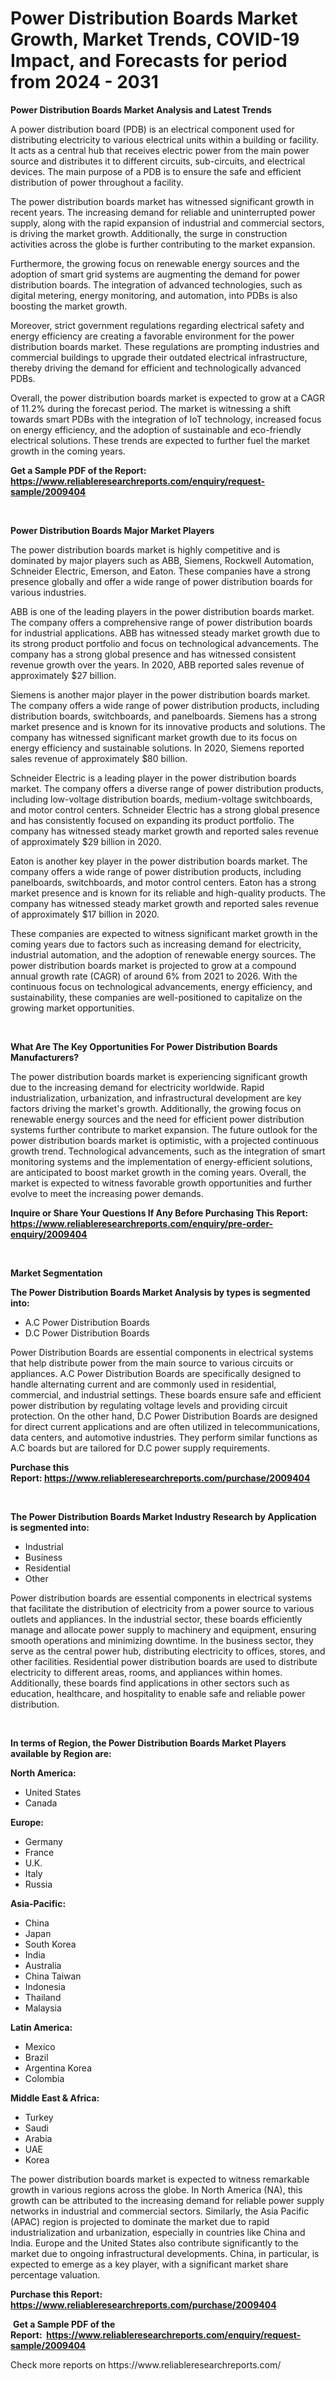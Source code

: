 <p><h1>Power Distribution Boards Market Growth, Market Trends, COVID-19 Impact, and Forecasts for period from 2024 - 2031</h1></p><p><strong>Power Distribution Boards Market Analysis and Latest Trends</strong></p>
<p><p>A power distribution board (PDB) is an electrical component used for distributing electricity to various electrical units within a building or facility. It acts as a central hub that receives electric power from the main power source and distributes it to different circuits, sub-circuits, and electrical devices. The main purpose of a PDB is to ensure the safe and efficient distribution of power throughout a facility.</p><p>The power distribution boards market has witnessed significant growth in recent years. The increasing demand for reliable and uninterrupted power supply, along with the rapid expansion of industrial and commercial sectors, is driving the market growth. Additionally, the surge in construction activities across the globe is further contributing to the market expansion.</p><p>Furthermore, the growing focus on renewable energy sources and the adoption of smart grid systems are augmenting the demand for power distribution boards. The integration of advanced technologies, such as digital metering, energy monitoring, and automation, into PDBs is also boosting the market growth.</p><p>Moreover, strict government regulations regarding electrical safety and energy efficiency are creating a favorable environment for the power distribution boards market. These regulations are prompting industries and commercial buildings to upgrade their outdated electrical infrastructure, thereby driving the demand for efficient and technologically advanced PDBs.</p><p>Overall, the power distribution boards market is expected to grow at a CAGR of 11.2% during the forecast period. The market is witnessing a shift towards smart PDBs with the integration of IoT technology, increased focus on energy efficiency, and the adoption of sustainable and eco-friendly electrical solutions. These trends are expected to further fuel the market growth in the coming years.</p></p>
<p><strong>Get a Sample PDF of the Report:&nbsp; <a href="https://www.reliableresearchreports.com/enquiry/request-sample/2009404">https://www.reliableresearchreports.com/enquiry/request-sample/2009404</a></strong></p>
<p>&nbsp;</p>
<p><strong>Power Distribution Boards Major Market Players</strong></p>
<p><p>The power distribution boards market is highly competitive and is dominated by major players such as ABB, Siemens, Rockwell Automation, Schneider Electric, Emerson, and Eaton. These companies have a strong presence globally and offer a wide range of power distribution boards for various industries.</p><p>ABB is one of the leading players in the power distribution boards market. The company offers a comprehensive range of power distribution boards for industrial applications. ABB has witnessed steady market growth due to its strong product portfolio and focus on technological advancements. The company has a strong global presence and has witnessed consistent revenue growth over the years. In 2020, ABB reported sales revenue of approximately $27 billion.</p><p>Siemens is another major player in the power distribution boards market. The company offers a wide range of power distribution products, including distribution boards, switchboards, and panelboards. Siemens has a strong market presence and is known for its innovative products and solutions. The company has witnessed significant market growth due to its focus on energy efficiency and sustainable solutions. In 2020, Siemens reported sales revenue of approximately $80 billion.</p><p>Schneider Electric is a leading player in the power distribution boards market. The company offers a diverse range of power distribution products, including low-voltage distribution boards, medium-voltage switchboards, and motor control centers. Schneider Electric has a strong global presence and has consistently focused on expanding its product portfolio. The company has witnessed steady market growth and reported sales revenue of approximately $29 billion in 2020.</p><p>Eaton is another key player in the power distribution boards market. The company offers a wide range of power distribution products, including panelboards, switchboards, and motor control centers. Eaton has a strong market presence and is known for its reliable and high-quality products. The company has witnessed steady market growth and reported sales revenue of approximately $17 billion in 2020.</p><p>These companies are expected to witness significant market growth in the coming years due to factors such as increasing demand for electricity, industrial automation, and the adoption of renewable energy sources. The power distribution boards market is projected to grow at a compound annual growth rate (CAGR) of around 6% from 2021 to 2026. With the continuous focus on technological advancements, energy efficiency, and sustainability, these companies are well-positioned to capitalize on the growing market opportunities.</p></p>
<p>&nbsp;</p>
<p><strong>What Are The Key Opportunities For Power Distribution Boards Manufacturers?</strong></p>
<p><p>The power distribution boards market is experiencing significant growth due to the increasing demand for electricity worldwide. Rapid industrialization, urbanization, and infrastructural development are key factors driving the market's growth. Additionally, the growing focus on renewable energy sources and the need for efficient power distribution systems further contribute to market expansion. The future outlook for the power distribution boards market is optimistic, with a projected continuous growth trend. Technological advancements, such as the integration of smart monitoring systems and the implementation of energy-efficient solutions, are anticipated to boost market growth in the coming years. Overall, the market is expected to witness favorable growth opportunities and further evolve to meet the increasing power demands.</p></p>
<p><strong>Inquire or Share Your Questions If Any Before Purchasing This Report: <a href="https://www.reliableresearchreports.com/enquiry/pre-order-enquiry/2009404">https://www.reliableresearchreports.com/enquiry/pre-order-enquiry/2009404</a></strong></p>
<p>&nbsp;</p>
<p><strong>Market Segmentation</strong></p>
<p><strong>The Power Distribution Boards Market Analysis by types is segmented into:</strong></p>
<p><ul><li>A.C Power Distribution Boards</li><li>D.C Power Distribution Boards</li></ul></p>
<p><p>Power Distribution Boards are essential components in electrical systems that help distribute power from the main source to various circuits or appliances. A.C Power Distribution Boards are specifically designed to handle alternating current and are commonly used in residential, commercial, and industrial settings. These boards ensure safe and efficient power distribution by regulating voltage levels and providing circuit protection. On the other hand, D.C Power Distribution Boards are designed for direct current applications and are often utilized in telecommunications, data centers, and automotive industries. They perform similar functions as A.C boards but are tailored for D.C power supply requirements.</p></p>
<p><strong>Purchase this Report:&nbsp;<a href="https://www.reliableresearchreports.com/purchase/2009404">https://www.reliableresearchreports.com/purchase/2009404</a></strong></p>
<p>&nbsp;</p>
<p><strong>The Power Distribution Boards Market Industry Research by Application is segmented into:</strong></p>
<p><ul><li>Industrial</li><li>Business</li><li>Residential</li><li>Other</li></ul></p>
<p><p>Power distribution boards are essential components in electrical systems that facilitate the distribution of electricity from a power source to various outlets and appliances. In the industrial sector, these boards efficiently manage and allocate power supply to machinery and equipment, ensuring smooth operations and minimizing downtime. In the business sector, they serve as the central power hub, distributing electricity to offices, stores, and other facilities. Residential power distribution boards are used to distribute electricity to different areas, rooms, and appliances within homes. Additionally, these boards find applications in other sectors such as education, healthcare, and hospitality to enable safe and reliable power distribution.</p></p>
<p>&nbsp;</p>
<p><strong>In terms of Region, the Power Distribution Boards Market Players available by Region are:</strong></p>
<p>
    <p> <strong> North America: </strong>
        <ul>
            <li>United States</li>
            <li>Canada</li>
        </ul>
        </p> 
    <p> <strong> Europe: </strong>
        <ul>
            <li>Germany</li>
            <li>France</li>
            <li>U.K.</li>
            <li>Italy</li>
            <li>Russia</li>
        </ul>
        </p> 
    <p> <strong> Asia-Pacific: </strong>
        <ul>
            <li>China</li>
            <li>Japan</li>
            <li>South Korea</li>
            <li>India</li>
            <li>Australia</li>
            <li>China Taiwan</li>
            <li>Indonesia</li>
            <li>Thailand</li>
            <li>Malaysia</li>
        </ul>
        </p> 
    <p> <strong> Latin America: </strong>
        <ul>
            <li>Mexico</li>
            <li>Brazil</li>
            <li>Argentina Korea</li>
            <li>Colombia</li>
        </ul>
        </p> 
    <p> <strong> Middle East & Africa: </strong>
        <ul>
            <li>Turkey</li>
            <li>Saudi</li>
            <li>Arabia</li>
            <li>UAE</li>
            <li>Korea</li>
        </ul>
    </p>
    </p>
<p><p>The power distribution boards market is expected to witness remarkable growth in various regions across the globe. In North America (NA), this growth can be attributed to the increasing demand for reliable power supply networks in industrial and commercial sectors. Similarly, the Asia Pacific (APAC) region is projected to dominate the market due to rapid industrialization and urbanization, especially in countries like China and India. Europe and the United States also contribute significantly to the market due to ongoing infrastructural developments. China, in particular, is expected to emerge as a key player, with a significant market share percentage valuation.</p></p>
<p><strong>Purchase this Report: <a href="https://www.reliableresearchreports.com/purchase/2009404">https://www.reliableresearchreports.com/purchase/2009404</a></strong></p>
<p>&nbsp;<strong>Get a Sample PDF of the Report:&nbsp;&nbsp;<a href="https://www.reliableresearchreports.com/enquiry/request-sample/2009404">https://www.reliableresearchreports.com/enquiry/request-sample/2009404</a></strong></p>
<p><strong></strong></p>
<p>Check more reports on https://www.reliableresearchreports.com/</p>